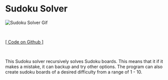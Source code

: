 
# Sudoku Solver

![Sudoku Solver Gif](/images/programming/Sudoku.gif)

‎

[[ Code on Github ]](https://github.com/ChickenNuggetsPerson/Java_SudokuSolver)

‎

This Sudoku solver recursively solves Sudoku boards. This means that it if it makes a mistake, it can backup and try other options. The program can also create sudoku boards of a desired difficulty from a range of 1 - 10.
